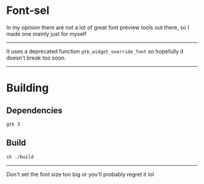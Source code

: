 # Font-sel

In my opinion there are not a lot of great font preview tools out there, so I made one mainly just for myself

---

It uses a deprecated function `gtk_widget_override_font` so hopefully it doesn't break too soon.

---

# Building

## Dependencies

`gtk 3`

## Build

```sh
sh ./build
```


---

Don't set the font size too big or you'll probably regret it lol
